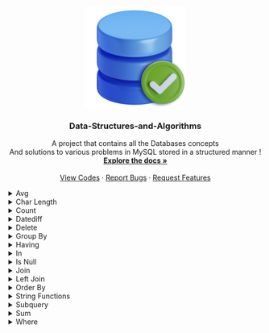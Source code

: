 ﻿<a name="readme-top"></a>

<!-- PROJECT LOGO -->
<br />
<div align="center">
  <a href="https://github.com/ankitguptamdp/Databases/">
    <img src="Resources/Images/Databases.png" alt="Logo" width="200" height="200">
  </a>

  <h3 align="center">Data-Structures-and-Algorithms</h3>

  <p align="center">
    A project that contains all the Databases concepts 
    <br />
    And solutions to various problems in MySQL stored in a structured manner !
    <br />
    <a href="https://github.com/ankitguptamdp/Databases/tree/main/Documents/"><strong>Explore the docs »</strong></a>
    <br />
    <br />
    <a href="https://github.com/ankitguptamdp/Databases/tree/main/Codes/">View Codes</a>
    ·
    <a href="mailto:ankitguptamdp@gmail.com">Report Bugs</a>
    ·
    <a href="mailto:ankitguptamdp@gmail.com">Request Features</a>
  </p>
</div>

<details>
<summary>Avg</summary>

| # | Problem | Solution | Difficulty | Status | Tags |
| --- | --- | --- | --- | --- | --- |
| 1211 | [1211. Queries Quality and Percentage](https://leetcode.com/problems/queries-quality-and-percentage/) | [MySQL](https://github.com/ankitguptamdp/Databases/blob/main/Codes/Avg/1211%20-%20Queries%20Quality%20and%20Percentage.sql) | Easy | Solved | Round, Avg, Group By |

</details>

<details>
<summary>Char Length</summary>

| # | Problem | Solution | Difficulty | Status | Tags |
| --- | --- | --- | --- | --- | --- |
| 1683 | [Invalid Tweets](https://leetcode.com/problems/invalid-tweets/) | [MySQL](https://github.com/ankitguptamdp/Databases/blob/main/Codes/Char_Length/1683%20-%20Invalid%20Tweets.sql) | Easy | Solved | Char Length |

</details>

<details>
<summary>Count</summary>

| # | Problem | Solution | Difficulty | Status | Tags |
| --- | --- | --- | --- | --- | --- |
| 2356 | [Number of Unique Subjects Taught by Each Teacher](https://leetcode.com/problems/number-of-unique-subjects-taught-by-each-teacher/) | [MySQL](https://github.com/ankitguptamdp/Databases/blob/main/Codes/Count/2356%20-%20Number%20of%20Unique%20Subjects%20Taught%20by%20Each%20Teacher.sql) | Easy | Solved | Count, Distinct, Group By |

</details>

<details>
<summary>Datediff</summary>

| # | Problem | Solution | Difficulty | Status | Tags |
| --- | --- | --- | --- | --- | --- |
| 0197 | [Rising Temperature](https://leetcode.com/problems/rising-temperature/) | [MySQL](https://github.com/ankitguptamdp/Databases/blob/main/Codes/Datediff/0197%20-%20Rising%20Temperature.sql) | Easy | Solved | Left Join, Datediff, Where |

</details>

<details>
<summary>Delete</summary>

| # | Problem | Solution | Difficulty | Status | Tags |
| --- | --- | --- | --- | --- | --- |
| 0196 | [Delete Duplicate Emails](https://leetcode.com/problems/delete-duplicate-emails/) | [MySQL](https://github.com/ankitguptamdp/Databases/blob/main/Codes/Delete/0196%20-%20Delete%20Duplicate%20Emails.sql) | Easy | Solved | Delete, Where |

</details>

<details>
<summary>Group By</summary>

| # | Problem | Solution | Difficulty | Status | Tags |
| --- | --- | --- | --- | --- | --- |
| 0182 | [Duplicate Emails](https://leetcode.com/problems/duplicate-emails/) | [MySQL](https://github.com/ankitguptamdp/Databases/blob/main/Codes/Group%20By/0182%20-%20Duplicate%20Emails.sql) | Easy | Solved | Group By |

</details>

<details>
<summary>Having</summary>

| # | Problem | Solution | Difficulty | Status | Tags |
| --- | --- | --- | --- | --- | --- |
| 0596 | [Classes More Than 5 Students](https://leetcode.com/problems/classes-more-than-5-students/) | [MySQL](link) | Easy | Solved | Group By, Having, Count |

</details>

<details>
<summary>In</summary>

| # | Problem | Solution | Difficulty | Status | Tags |
| --- | --- | --- | --- | --- | --- |
| 0183 | [Customers Who Never Order](https://leetcode.com/problems/customers-who-never-order/) | [MySQL](https://github.com/ankitguptamdp/Databases/blob/main/Codes/In/0183%20-%20Customers%20Who%20Never%20Order.sql) | Easy | Solved | In |

</details>

<details>
<summary>Is Null</summary>

| # | Problem | Solution | Difficulty | Status | Tags |
| --- | --- | --- | --- | --- | --- |
| 0584 | [Find Customer Referee](https://leetcode.com/problems/find-customer-referee/) | [MySQL](https://github.com/ankitguptamdp/Databases/blob/main/Codes/Is%20Null/0584%20-%20Find%20Customer%20Referee.sql) | Easy | Solved | Is Null |

</details>

<details>
<summary>Join</summary>

| # | Problem | Solution | Difficulty | Status | Tags |
| --- | --- | --- | --- | --- | --- |
| 0570 | [Managers with at Least 5 Direct Reports](https://leetcode.com/problems/managers-with-at-least-5-direct-reports/) | [MySQL](https://github.com/ankitguptamdp/Databases/blob/main/Codes/Join/0570%20-%20Managers%20with%20at%20Least%205%20Direct%20Reports.sql) | Medium | Solved | Join, Temporary Table, Group By, Having, Count |
| 1075 | [Project Employees I](https://leetcode.com/problems/project-employees-i/) | [MySQL](https://github.com/ankitguptamdp/Databases/blob/main/Codes/Join/1075%20-%20Project%20Employees%20I.sql) | Easy | Solved | Round, Avg, Join, Group By |
| 1661 | [Average Time of Process per Machine](https://leetcode.com/problems/average-time-of-process-per-machine/) | [MySQL](https://github.com/ankitguptamdp/Databases/blob/main/Codes/Join/1661%20-%20Average%20Time%20of%20Process%20per%20Machine.sql) | Easy | Solved | Round, Avg, Join, Where, Group By |
| 1731 | [The Number of Employees Which Report to Each Employee](https://leetcode.com/problems/the-number-of-employees-which-report-to-each-employee/) | [MySQL](https://github.com/ankitguptamdp/Databases/blob/main/Codes/Join/1731%20-%20The%20Number%20of%20Employees%20Which%20Report%20to%20Each%20Employee.sql) | Easy | Solved | Count, Round, Join, Group By, Order By |

</details>

<details>
<summary>Left Join</summary>

| # | Problem | Solution | Difficulty | Status | Tags |
| --- | --- | --- | --- | --- | --- |
| 0175 | [Combine Two Tables](https://leetcode.com/problems/combine-two-tables/) | [MySQL](https://github.com/ankitguptamdp/Databases/blob/main/Codes/Left%20Join/0175%20-%20Combine%20Two%20Tables.sql) | Easy | Solved | Left Join |
| 0577 | [Employee Bonus](https://leetcode.com/problems/employee-bonus/) | [MySQL](https://github.com/ankitguptamdp/Databases/blob/main/Codes/Left%20Join/0577%20-%20Employee%20Bonus.sql) | Easy | Solved | Left Join, Where, Is Null |
| 1068 | [Product Sales Analysis I](https://leetcode.com/problems/product-sales-analysis-i/) | [MySQL](https://github.com/ankitguptamdp/Databases/blob/main/Codes/Left%20Join/1068%20-%20Product%20Sales%20Analysis%20I.sql) | Easy | Solved | Left Join |
| 1280 | [Students and Examinations](https://leetcode.com/problems/students-and-examinations/) | [MySQL](https://github.com/ankitguptamdp/Databases/blob/main/Codes/Left%20Join/1280%20-%20Students%20and%20Examinations.sql) | Easy | Solved | Count, Join, Left Join, Group By, Order By |
| 1378 | [Replace Employee ID With The Unique Identifier](https://leetcode.com/problems/replace-employee-id-with-the-unique-identifier/) | [MySQL](https://github.com/ankitguptamdp/Databases/blob/main/Codes/Left%20Join/1378%20-%20Replace%20Employee%20ID%20With%20The%20Unique%20Identifier.sql) | Easy | Solved | Left Join |
| 1581 | [Customer Who Visited but Did Not Make Any Transactions](https://leetcode.com/problems/customer-who-visited-but-did-not-make-any-transactions/) | [MySQL](https://github.com/ankitguptamdp/Databases/blob/main/Codes/Left%20Join/1581%20-%20Customer%20Who%20Visited%20but%20Did%20Not%20Make%20Any%20Transactions.sql) | Easy | Solved | Left Join |
| 1934 | [Confirmation Rate](https://leetcode.com/problems/confirmation-rate/) | [MySQL](https://github.com/ankitguptamdp/Databases/blob/main/Codes/Left%20Join/1934%20-%20Confirmation%20Rate.sql) | Medium | Solved | Round, Avg, If,Left Join, Group By |

</details>

<details>
<summary>Order By</summary>

| # | Problem | Solution | Difficulty | Status | Tags |
| --- | --- | --- | --- | --- | --- |
| 0620 | [Not Boring Movies](https://leetcode.com/problems/not-boring-movies/) | [MySQL](https://github.com/ankitguptamdp/Databases/blob/main/Codes/Order%20By/0620%20-%20Not%20Boring%20Movies.sql) | Easy | Solved | Order By, \%, !=  |

</details>

<details>
<summary>String Functions</summary>

| # | Problem | Solution | Difficulty | Status | Tags |
| --- | --- | --- | --- | --- | --- |
| 1667 | [Fix Names in a Table](https://leetcode.com/problems/fix-names-in-a-table/) | [MySQL](https://github.com/ankitguptamdp/Databases/blob/main/Codes/String%20Functions/1667%20-%20Fix%20Names%20in%20a%20Table.sql) | Easy | Solved | Concat, Upper, Substring, Lower, Order By |

</details>

<details>
<summary>Subquery</summary>

| # | Problem | Solution | Difficulty | Status | Tags |
| --- | --- | --- | --- | --- | --- |
| 1633 | [Percentage of Users Attended a Contest](https://leetcode.com/problems/percentage-of-users-attended-a-contest/) | [MySQL](https://github.com/ankitguptamdp/Databases/blob/main/Codes/Subquery/1633%20-%20Percentage%20of%20Users%20Attended%20a%20Contest.sql) | Easy | Solved | Round, Count, Subquery, Group By, Order By, Desc |

</details>

<details>
<summary>Sum</summary>

| # | Problem | Solution | Difficulty | Status | Tags |
| --- | --- | --- | --- | --- | --- |
| 1251 | [Average Selling Price](https://leetcode.com/problems/average-selling-price/) | [MySQL](https://github.com/ankitguptamdp/Databases/blob/main/Codes/Sum/1251%20-%20Average%20Selling%20Price.sql) | Easy | Solved | Round, Sum, Between, Group By |

</details>

<details>
<summary>Where</summary>

| # | Problem | Solution | Difficulty | Status | Tags |
| --- | --- | --- | --- | --- | --- |
| 0181 | [Employees Earning More Than Their Managers](https://leetcode.com/problems/employees-earning-more-than-their-managers/) | [MySQL](https://github.com/ankitguptamdp/Databases/blob/main/Codes/Where/0181%20-%20Employees%20Earning%20More%20Than%20Their%20Managers.sql) | Easy | Solved | Where |
| 0595 | [Big Countries](https://leetcode.com/problems/big-countries/) | [MySQL](https://github.com/ankitguptamdp/Databases/blob/main/Codes/Where/0595%20-%20Big%20Countries.sql) | Easy | Solved | Where, Or |
| 1148 | [Article Views I](https://leetcode.com/problems/article-views-i/) | [MySQL](https://github.com/ankitguptamdp/Databases/blob/main/Codes/Where/1148%20-%20Article%20Views%20I.sql) | Easy | Solved | Distinct, Where, Order By |
| 1757 | [Recyclable and Low Fat Products](https://leetcode.com/problems/recyclable-and-low-fat-products/) | [MySQL](https://github.com/ankitguptamdp/Databases/blob/main/Codes/Where/1757%20-%20Recyclable%20and%20Low%20Fat%20Products.sql) | Easy | Solved | Select, Where |

</details>

